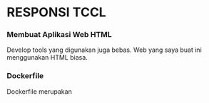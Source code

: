 # RESPONSI TCCL

### Membuat Aplikasi Web HTML

Develop tools yang digunakan juga bebas. Web yang saya buat ini menggunakan HTML biasa.

### Dockerfile
Dockerfile merupakan 
